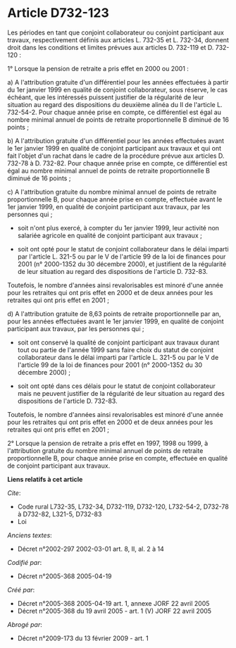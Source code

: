 # Article D732-123

Les périodes en tant que conjoint collaborateur ou conjoint participant aux travaux, respectivement définis aux articles L.
732-35 et L. 732-34, donnent droit dans les conditions et limites prévues aux articles D. 732-119 et D. 732-120 :

1° Lorsque la pension de retraite a pris effet en 2000 ou 2001 :

a) A l'attribution gratuite d'un différentiel pour les années effectuées à partir du 1er janvier 1999 en qualité de conjoint
collaborateur, sous réserve, le cas échéant, que les intéressés puissent justifier de la régularité de leur situation au
regard des dispositions du deuxième alinéa du II de l'article L. 732-54-2. Pour chaque année prise en compte, ce différentiel
est égal au nombre minimal annuel de points de retraite proportionnelle B diminué de 16 points ;

b) A l'attribution gratuite d'un différentiel pour les années effectuées avant le 1er janvier 1999 en qualité de conjoint
participant aux travaux et qui ont fait l'objet d'un rachat dans le cadre de la procédure prévue aux articles D. 732-78 à D.
732-82. Pour chaque année prise en compte, ce différentiel est égal au nombre minimal annuel de points de retraite
proportionnelle B diminué de 16 points ;

c) A l'attribution gratuite du nombre minimal annuel de points de retraite proportionnelle B, pour chaque année prise en
compte, effectuée avant le 1er janvier 1999, en qualité de conjoint participant aux travaux, par les personnes qui ;

- soit n'ont plus exercé, à compter du 1er janvier 1999, leur activité non salariée agricole en qualité de conjoint
participant aux travaux ;

- soit ont opté pour le statut de conjoint collaborateur dans le délai imparti par l'article L. 321-5 ou par le V de
l'article 99 de la loi de finances pour 2001 (n° 2000-1352 du 30 décembre 2000), et justifient de la régularité de leur
situation au regard des dispositions de l'article D. 732-83.

Toutefois, le nombre d'années ainsi revalorisables est minoré d'une année pour les retraites qui ont pris effet en 2000 et de
deux années pour les retraites qui ont pris effet en 2001 ;

d) A l'attribution gratuite de 8,63 points de retraite proportionnelle par an, pour les années effectuées avant le 1er
janvier 1999, en qualité de conjoint participant aux travaux, par les personnes qui ;

- soit ont conservé la qualité de conjoint participant aux travaux durant tout ou partie de l'année 1999 sans faire choix du
statut de conjoint collaborateur dans le délai imparti par l'article L. 321-5 ou par le V de l'article 99 de la loi de
finances pour 2001 (n° 2000-1352 du 30 décembre 2000) ;

- soit ont opté dans ces délais pour le statut de conjoint collaborateur mais ne peuvent justifier de la régularité de leur
situation au regard des dispositions de l'article D. 732-83.

Toutefois, le nombre d'années ainsi revalorisables est minoré d'une année pour les retraites qui ont pris effet en 2000 et de
deux années pour les retraites qui ont pris effet en 2001 ;

2° Lorsque la pension de retraite a pris effet en 1997, 1998 ou 1999, à l'attribution gratuite du nombre minimal annuel de
points de retraite proportionnelle B, pour chaque année prise en compte, effectuée en qualité de conjoint participant aux
travaux.

**Liens relatifs à cet article**

_Cite_:

  - Code rural L732-35, L732-34, D732-119, D732-120, L732-54-2, D732-78 à D732-82, L321-5, D732-83
  - Loi

_Anciens textes_:

  - Décret n°2002-297 2002-03-01 art. 8, II, al. 2 à 14

_Codifié par_:

  - Décret n°2005-368 2005-04-19

_Créé par_:

  - Décret n°2005-368 2005-04-19 art. 1, annexe JORF 22 avril 2005
  - Décret n°2005-368 du 19 avril 2005 - art. 1 (V) JORF 22 avril 2005

_Abrogé par_:

  - Décret n°2009-173 du 13 février 2009 - art. 1

